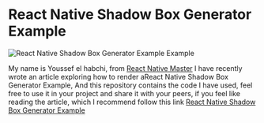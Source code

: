 

# React Native Shadow Box Generator Example
  

![React Native Shadow Box Generator Example Example](https://reactnativemaster.com/wp-content/uploads/2020/02/React-Native-Box-Shadow-Example-Featured-1160x611.png)

  

My name is Youssef el habchi, from [React Native Master](https://reactnativemaster.com) I have recently wrote an article exploring how to render aReact Native Shadow Box Generator Example, And this repository contains the code I have used, feel free to use it in your project and share it with your peers, if you feel like reading the article, which I recommend follow this link [React Native Shadow Box Generator Example](https://reactnativemaster.com/react-native-shadow-box-generator-example/)

